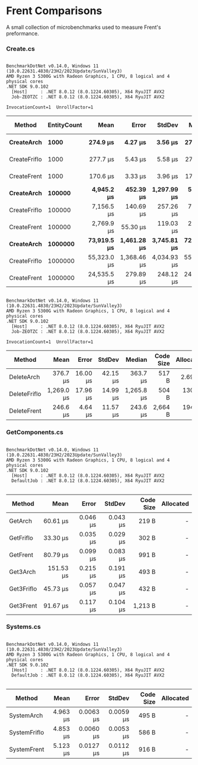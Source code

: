 # Frent Comparisons

A small collection of microbenchmarks used to measure Frent's preformance. 

### Create.cs
```

BenchmarkDotNet v0.14.0, Windows 11 (10.0.22631.4830/23H2/2023Update/SunValley3)
AMD Ryzen 3 5300G with Radeon Graphics, 1 CPU, 8 logical and 4 physical cores
.NET SDK 9.0.102
  [Host]     : .NET 8.0.12 (8.0.1224.60305), X64 RyuJIT AVX2
  Job-ZEOTZC : .NET 8.0.12 (8.0.1224.60305), X64 RyuJIT AVX2

InvocationCount=1  UnrollFactor=1  

```
| Method       | EntityCount | Mean        | Error       | StdDev      | Median      | Code Size | Gen0       | Gen1      | Gen2      | Allocated   |
|------------- |------------ |------------:|------------:|------------:|------------:|----------:|-----------:|----------:|----------:|------------:|
| **CreateArch**   | **1000**        |    **274.9 μs** |     **4.27 μs** |     **3.56 μs** |    **275.9 μs** |     **762 B** |          **-** |         **-** |         **-** |    **71.63 KB** |
| CreateFriflo | 1000        |    277.7 μs |     5.43 μs |     5.58 μs |    275.5 μs |     582 B |          - |         - |         - |    69.26 KB |
| CreateFrent  | 1000        |    170.6 μs |     3.33 μs |     3.96 μs |    170.3 μs |   1,168 B |          - |         - |         - |    49.77 KB |
| **CreateArch**   | **100000**      |  **4,945.2 μs** |   **452.39 μs** | **1,297.99 μs** |  **5,544.9 μs** |     **972 B** |  **1000.0000** |         **-** |         **-** |  **4544.39 KB** |
| CreateFriflo | 100000      |  7,156.5 μs |   140.69 μs |   257.26 μs |  7,089.5 μs |     498 B |  2000.0000 | 2000.0000 | 2000.0000 | 10234.58 KB |
| CreateFrent  | 100000      |  2,769.9 μs |    55.30 μs |   119.03 μs |  2,748.8 μs |   1,168 B |  1000.0000 | 1000.0000 | 1000.0000 |  5553.52 KB |
| **CreateArch**   | **1000000**     | **73,919.5 μs** | **1,461.28 μs** | **3,745.81 μs** | **72,651.9 μs** |     **862 B** | **12000.0000** | **7000.0000** | **2000.0000** | **62024.16 KB** |
| CreateFriflo | 1000000     | 55,323.0 μs | 1,368.46 μs | 4,034.93 μs | 55,747.2 μs |   4,894 B |  4000.0000 | 4000.0000 | 4000.0000 | 81919.41 KB |
| CreateFrent  | 1000000     | 24,535.5 μs |   279.89 μs |   248.12 μs | 24,530.4 μs |     967 B |  2000.0000 | 2000.0000 | 2000.0000 | 40118.16 KB |



```

BenchmarkDotNet v0.14.0, Windows 11 (10.0.22631.4830/23H2/2023Update/SunValley3)
AMD Ryzen 3 5300G with Radeon Graphics, 1 CPU, 8 logical and 4 physical cores
.NET SDK 9.0.102
  [Host]     : .NET 8.0.12 (8.0.1224.60305), X64 RyuJIT AVX2
  Job-ZEOTZC : .NET 8.0.12 (8.0.1224.60305), X64 RyuJIT AVX2

InvocationCount=1  UnrollFactor=1  

```
| Method       | Mean       | Error    | StdDev   | Median     | Code Size | Allocated |
|------------- |-----------:|---------:|---------:|-----------:|----------:|----------:|
| DeleteArch   |   376.7 μs | 16.00 μs | 42.15 μs |   363.7 μs |     517 B |   2.69 KB |
| DeleteFriflo | 1,269.0 μs | 17.96 μs | 14.99 μs | 1,265.8 μs |     504 B | 130.98 KB |
| DeleteFrent  |   246.6 μs |  4.64 μs | 11.57 μs |   243.6 μs |   2,664 B | 194.85 KB |


### GetComponents.cs
```

BenchmarkDotNet v0.14.0, Windows 11 (10.0.22631.4830/23H2/2023Update/SunValley3)
AMD Ryzen 3 5300G with Radeon Graphics, 1 CPU, 8 logical and 4 physical cores
.NET SDK 9.0.102
  [Host]     : .NET 8.0.12 (8.0.1224.60305), X64 RyuJIT AVX2
  DefaultJob : .NET 8.0.12 (8.0.1224.60305), X64 RyuJIT AVX2


```
| Method     | Mean      | Error    | StdDev   | Code Size | Allocated |
|----------- |----------:|---------:|---------:|----------:|----------:|
| GetArch    |  60.61 μs | 0.046 μs | 0.043 μs |     219 B |         - |
| GetFriflo  |  33.30 μs | 0.035 μs | 0.029 μs |     302 B |         - |
| GetFrent   |  80.79 μs | 0.099 μs | 0.083 μs |     991 B |         - |
| Get3Arch   | 151.53 μs | 0.215 μs | 0.191 μs |     493 B |         - |
| Get3Friflo |  45.73 μs | 0.057 μs | 0.047 μs |     432 B |         - |
| Get3Frent  |  91.67 μs | 0.117 μs | 0.104 μs |   1,213 B |         - |


### Systems.cs
```

BenchmarkDotNet v0.14.0, Windows 11 (10.0.22631.4830/23H2/2023Update/SunValley3)
AMD Ryzen 3 5300G with Radeon Graphics, 1 CPU, 8 logical and 4 physical cores
.NET SDK 9.0.102
  [Host]     : .NET 8.0.12 (8.0.1224.60305), X64 RyuJIT AVX2
  DefaultJob : .NET 8.0.12 (8.0.1224.60305), X64 RyuJIT AVX2


```
| Method       | Mean     | Error     | StdDev    | Code Size | Allocated |
|------------- |---------:|----------:|----------:|----------:|----------:|
| SystemArch   | 4.963 μs | 0.0063 μs | 0.0059 μs |     495 B |         - |
| SystemFriflo | 4.853 μs | 0.0060 μs | 0.0053 μs |     586 B |         - |
| SystemFrent  | 5.123 μs | 0.0127 μs | 0.0112 μs |     916 B |         - |
